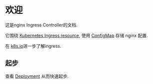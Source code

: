# 欢迎

这是nginx Ingress Controller的文档.

它围绕 [Kubernetes Ingress resource](http://kubernetes.io/docs/user-guide/ingress/), 使用 [ConfigMap](https://kubernetes.io/docs/tasks/configure-pod-container/configure-pod-configmap/#understanding-configmaps-and-pods) 存储 nginx 配置.

在 [k8s.io](http://kubernetes.io/docs/user-guide/ingress/)进一步了解ingress.

## 起步

查看 [Deployment](./deploy) 从而快速起步.
